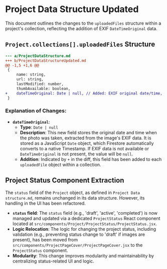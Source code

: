 # Project Data Structure Updated

This document outlines the changes to the `uploadedFiles` structure within a project's collection, reflecting the addition of EXIF `DateTimeOriginal` data.

## `Project.collections[].uploadedFiles` Structure

```diff
--- a/ProjectDataStructure.md
+++ b/ProjectDataStructureUpdated.md
@@ -1,5 +1,6 @@
 {
     name: string,
     url: string,
     lastModified: number,
     thumbAvailable: boolean,
+    dateTimeOriginal: Date | null, // Added: EXIF original date/time, stored as a JavaScript Date object (Firestore Timestamp)
 }
```

### Explanation of Changes:

- **`dateTimeOriginal`**:
    - **Type**: `Date | null`
    - **Description**: This new field stores the original date and time when the photo was taken, extracted from the image's EXIF data. It is stored as a JavaScript `Date` object, which Firestore automatically converts to a native Timestamp. If EXIF data is not available or `DateTimeOriginal` is not present, the value will be `null`.
    - **Addition**: Indicated by `+` in the diff, this field has been added to each `uploadedFile` object within a collection.

## Project Status Component Extraction

The `status` field of the `Project` object, as defined in `Project Data structure.md`, remains unchanged in its data structure. However, its handling in the UI has been refactored.

- **`status` field**: The `status` field (e.g., 'draft', 'active', 'completed') is now managed and updated via a dedicated `ProjectStatus` React component located at `src/components/Project/ProjectStatus/ProjectStatus.jsx`.
- **Logic Relocation**: The logic for changing the project status, including validation (e.g., preventing status change to 'draft' if images are present), has been moved from `src/components/ProjectPageCover/ProjectPageCover.jsx` to the `ProjectStatus` component.
- **Modularity**: This change improves modularity and maintainability by centralizing status-related UI and logic.